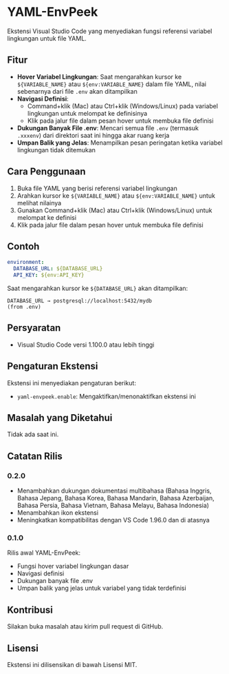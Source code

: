# YAML-EnvPeek

Ekstensi Visual Studio Code yang menyediakan fungsi referensi variabel lingkungan untuk file YAML.

## Fitur

- **Hover Variabel Lingkungan**: Saat mengarahkan kursor ke `${VARIABLE_NAME}` atau `${env:VARIABLE_NAME}` dalam file YAML, nilai sebenarnya dari file `.env` akan ditampilkan
- **Navigasi Definisi**: 
  - Command+klik (Mac) atau Ctrl+klik (Windows/Linux) pada variabel lingkungan untuk melompat ke definisinya
  - Klik pada jalur file dalam pesan hover untuk membuka file definisi
- **Dukungan Banyak File .env**: Mencari semua file `.env` (termasuk `.xxxenv`) dari direktori saat ini hingga akar ruang kerja
- **Umpan Balik yang Jelas**: Menampilkan pesan peringatan ketika variabel lingkungan tidak ditemukan

## Cara Penggunaan

1. Buka file YAML yang berisi referensi variabel lingkungan
2. Arahkan kursor ke `${VARIABLE_NAME}` atau `${env:VARIABLE_NAME}` untuk melihat nilainya
3. Gunakan Command+klik (Mac) atau Ctrl+klik (Windows/Linux) untuk melompat ke definisi
4. Klik pada jalur file dalam pesan hover untuk membuka file definisi

## Contoh

```yaml
environment:
  DATABASE_URL: ${DATABASE_URL}
  API_KEY: ${env:API_KEY}
```

Saat mengarahkan kursor ke `${DATABASE_URL}` akan ditampilkan:
```
DATABASE_URL → postgresql://localhost:5432/mydb
(from .env)
```

## Persyaratan

- Visual Studio Code versi 1.100.0 atau lebih tinggi

## Pengaturan Ekstensi

Ekstensi ini menyediakan pengaturan berikut:

* `yaml-envpeek.enable`: Mengaktifkan/menonaktifkan ekstensi ini

## Masalah yang Diketahui

Tidak ada saat ini.

## Catatan Rilis

### 0.2.0

- Menambahkan dukungan dokumentasi multibahasa (Bahasa Inggris, Bahasa Jepang, Bahasa Korea, Bahasa Mandarin, Bahasa Azerbaijan, Bahasa Persia, Bahasa Vietnam, Bahasa Melayu, Bahasa Indonesia)
- Menambahkan ikon ekstensi
- Meningkatkan kompatibilitas dengan VS Code 1.96.0 dan di atasnya

### 0.1.0

Rilis awal YAML-EnvPeek:
- Fungsi hover variabel lingkungan dasar
- Navigasi definisi
- Dukungan banyak file .env
- Umpan balik yang jelas untuk variabel yang tidak terdefinisi

## Kontribusi

Silakan buka masalah atau kirim pull request di GitHub.

## Lisensi

Ekstensi ini dilisensikan di bawah Lisensi MIT. 